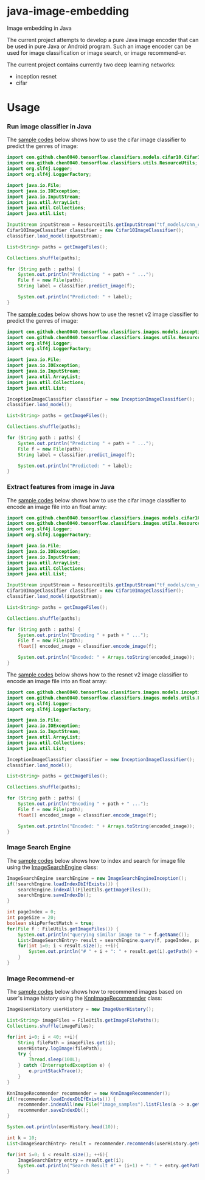 # java-image-embedding

Image embedding in Java

The current project attempts to develop a pure Java image encoder that can be used in pure Java or Android program. 
Such an image encoder can be used for image classification or image search, or image recommend-er.

The current project contains currently two deep learning networks:

* inception resnet
* cifar



# Usage


### Run image classifier in Java
 
The [sample codes](java_image_classifier/src/main/java/com/github/chen0040/tensorflow/classifiers/images/Cifar10ImageClassifierDemo.java) 
below shows how to use the cifar image classifier to predict the genres of image:

```java
import com.github.chen0040.tensorflow.classifiers.models.cifar10.Cifar10ImageClassifier;
import com.github.chen0040.tensorflow.classifiers.utils.ResourceUtils;
import org.slf4j.Logger;
import org.slf4j.LoggerFactory;

import java.io.File;
import java.io.IOException;
import java.io.InputStream;
import java.util.ArrayList;
import java.util.Collections;
import java.util.List;

InputStream inputStream = ResourceUtils.getInputStream("tf_models/cnn_cifar10.pb");
Cifar10ImageClassifier classifier = new Cifar10ImageClassifier();
classifier.load_model(inputStream);

List<String> paths = getImageFiles();

Collections.shuffle(paths);

for (String path : paths) {
    System.out.println("Predicting " + path + " ...");
    File f = new File(path);
    String label = classifier.predict_image(f);

    System.out.println("Predicted: " + label);
}
```  

 
The [sample codes](java_image_classifier/src/main/java/com/github/chen0040/tensorflow/classifiers/images/InceptionImageClassifierDemo.java) 
below shows how to use the resnet v2 image classifier to predict the genres of image:

```java
import com.github.chen0040.tensorflow.classifiers.images.models.inception.InceptionImageClassifier;
import com.github.chen0040.tensorflow.classifiers.images.utils.ResourceUtils;
import org.slf4j.Logger;
import org.slf4j.LoggerFactory;

import java.io.File;
import java.io.IOException;
import java.io.InputStream;
import java.util.ArrayList;
import java.util.Collections;
import java.util.List;

InceptionImageClassifier classifier = new InceptionImageClassifier();
classifier.load_model();

List<String> paths = getImageFiles();

Collections.shuffle(paths);

for (String path : paths) {
    System.out.println("Predicting " + path + " ...");
    File f = new File(path);
    String label = classifier.predict_image(f);

    System.out.println("Predicted: " + label);
}
```  

### Extract features from image in Java

The [sample codes](java_image_classifier/src/main/java/com/github/chen0040/tensorflow/classifiers/demo/Cifar10ImageEncoderDemo.java) 
below shows how to use the cifar image classifier to encode an image file into an float array:

```java
import com.github.chen0040.tensorflow.classifiers.images.models.cifar10.Cifar10ImageClassifier;
import com.github.chen0040.tensorflow.classifiers.images.utils.ResourceUtils;
import org.slf4j.Logger;
import org.slf4j.LoggerFactory;

import java.io.File;
import java.io.IOException;
import java.io.InputStream;
import java.util.ArrayList;
import java.util.Collections;
import java.util.List;

InputStream inputStream = ResourceUtils.getInputStream("tf_models/cnn_cifar10.pb");
Cifar10ImageClassifier classifier = new Cifar10ImageClassifier();
classifier.load_model(inputStream);

List<String> paths = getImageFiles();

Collections.shuffle(paths);

for (String path : paths) {
    System.out.println("Encoding " + path + " ...");
    File f = new File(path);
    float[] encoded_image = classifier.encode_image(f);

    System.out.println("Encoded: " + Arrays.toString(encoded_image));
}
```  

 
The [sample codes](java_image_classifier/src/main/java/com/github/chen0040/tensorflow/classifiers/demo/ResNetV2ImageEncoderDemo.java) 
below shows how to the resnet v2 image classifier to encode an image file into an float array:

```java
import com.github.chen0040.tensorflow.classifiers.images.models.inception.InceptionImageClassifier;
import com.github.chen0040.tensorflow.classifiers.images.models.utils.ResourceUtils;
import org.slf4j.Logger;
import org.slf4j.LoggerFactory;

import java.io.File;
import java.io.IOException;
import java.io.InputStream;
import java.util.ArrayList;
import java.util.Collections;
import java.util.List;

InceptionImageClassifier classifier = new InceptionImageClassifier();
classifier.load_model();

List<String> paths = getImageFiles();

Collections.shuffle(paths);

for (String path : paths) {
    System.out.println("Encoding " + path + " ...");
    File f = new File(path);
    float[] encoded_image = classifier.encode_image(f);

    System.out.println("Encoded: " + Arrays.toString(encoded_image));
}
```  

### Image Search Engine

The [sample codes](java_image_search/src/main/java/com/github/chen0040/tensorflow/search/ImageSearchEngineDemo.java) 
below shows how to index and search for image file using the [ImageSearchEngine](java_image_search/src/main/java/com/github/chen0040/tensorflow/search/models/ImageSearchEngine.java) class:

```java
ImageSearchEngine searchEngine = new ImageSearchEngineInception();
if(!searchEngine.loadIndexDbIfExists()) {
    searchEngine.indexAll(FileUtils.getImageFiles());
    searchEngine.saveIndexDb();
}

int pageIndex = 0;
int pageSize = 20;
boolean skipPerfectMatch = true;
for(File f : FileUtils.getImageFiles()) {
    System.out.println("querying similar image to " + f.getName());
    List<ImageSearchEntry> result = searchEngine.query(f, pageIndex, pageSize, skipPerfectMatch);
    for(int i=0; i < result.size(); ++i){
        System.out.println("# " + i + ": " + result.get(i).getPath() + " (distSq: " + result.get(i).getDistanceSq() + ")");
    }
}
```  

### Image Recommend-er

The [sample codes](java_image_recommender/src/main/java/com/github/chen0040/tensorflow/search/KnnImageRecommenderDemo.java) 
below shows how to recommend images based on user's image history using the [KnnImageRecommender](java_image_recommender/src/main/java/com/github/chen0040/tensorflow/search/models/KnnImageRecommender.java) class:

```java
ImageUserHistory userHistory = new ImageUserHistory();

List<String> imageFiles = FileUtils.getImageFilePaths();
Collections.shuffle(imageFiles);

for(int i=0; i < 40; ++i){
    String filePath = imageFiles.get(i);
    userHistory.logImage(filePath);
    try {
        Thread.sleep(100L);
    } catch (InterruptedException e) {
        e.printStackTrace();
    }
}

KnnImageRecommender recommender = new KnnImageRecommender();
if(!recommender.loadIndexDbIfExists()) {
    recommender.indexAll(new File("image_samples").listFiles(a -> a.getAbsolutePath().toLowerCase().endsWith(".au")));
    recommender.saveIndexDb();
}

System.out.println(userHistory.head(10));

int k = 10;
List<ImageSearchEntry> result = recommender.recommends(userHistory.getHistory(), k);

for(int i=0; i < result.size(); ++i){
    ImageSearchEntry entry = result.get(i);
    System.out.println("Search Result #" + (i+1) + ": " + entry.getPath());
}

```
